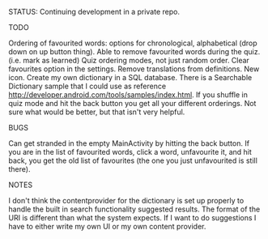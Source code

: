 STATUS: Continuing development in a private repo.


TODO

Ordering of favourited words: options for chronological, alphabetical (drop down on up button thing).
Able to remove favourited words during the quiz. (i.e. mark as learned)
Quiz ordering modes, not just random order.
Clear favourites option in the settings.
Remove translations from definitions.
New icon.
Create my own dictionary in a SQL database. There is a Searchable Dictionary sample that I could use as reference http://developer.android.com/tools/samples/index.html.
If you shuffle in quiz mode and hit the back button you get all your different orderings. Not sure what would be better, but that isn't very helpful.


BUGS

Can get stranded in the empty MainActivity by hitting the back button.
If you are in the list of favourited words, click a word, unfavourite it, and hit back, you get the old list of favourites (the one you just unfavourited is still there).


NOTES

I don't think the contentprovider for the dictionary is set up properly to handle the built in search functionality suggested results. The format of the URI is different than what the system expects. If I want to do suggestions I have to either write my own UI or my own content provider.

